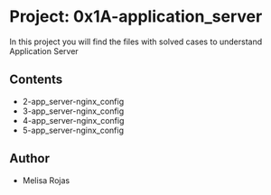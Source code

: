 # Project: 0x1A-application_server

In this project you will find the files with solved cases to understand Application Server

## Contents

* 2-app_server-nginx_config
* 3-app_server-nginx_config
* 4-app_server-nginx_config
* 5-app_server-nginx_config

## Author
* Melisa Rojas


